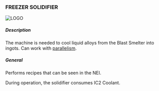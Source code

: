 ### FREEZER SOLIDIFIER

![LOGO](https://gtimpact.space/media/gregtech/ParFrezSolid.png)

##### Description

The machine is needed to cool liquid alloys from the Blast Smelter into ingots. Can work with [parallelism](/wiki/mechanics#parallelism).

##### General

Performs recipes that can be seen in the NEI.

During operation, the solidifier consumes IC2 Coolant.
